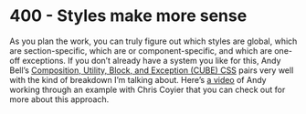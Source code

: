 # 400 - Styles make more sense

As you plan the work, you can truly figure out which styles are global, which are section-specific, which are or component-specific, and which are one-off exceptions. If you don’t already have a system you like for this, Andy Bell’s [Composition, Utility, Block, and Exception (CUBE) CSS](https://piccalil.li/blog/cube-css/) pairs very well with the kind of breakdown I’m talking about. Here’s [a video](https://css-tricks.com/video-screencasts/191-learn-by-doing-cube-css/) of Andy working through an example with Chris Coyier that you can check out for more about this approach.
